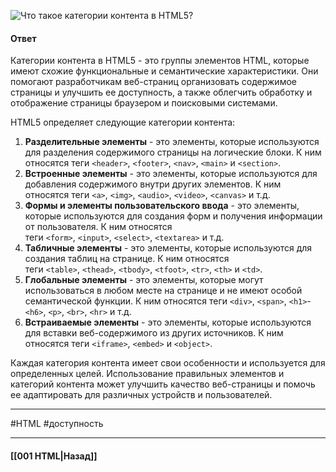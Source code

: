 ![Что такое категории контента в HTML5?](https://youtu.be/rWEsjNWBoIE?t=105)

#### Ответ

Категории контента в HTML5 - это группы элементов HTML, которые имеют схожие функциональные и семантические характеристики. Они помогают разработчикам веб-страниц организовать содержимое страницы и улучшить ее доступность, а также облегчить обработку и отображение страницы браузером и поисковыми системами.

HTML5 определяет следующие категории контента:

1. **Разделительные элементы** - это элементы, которые используются для разделения содержимого страницы на логические блоки. К ним относятся теги `<header>`, `<footer>`, `<nav>`, `<main>` и `<section>`.
2. **Встроенные элементы** - это элементы, которые используются для добавления содержимого внутри других элементов. К ним относятся теги `<a>`, `<img>`, `<audio>`, `<video>`, `<canvas>` и т.д.
3. **Формы и элементы пользовательского ввода** - это элементы, которые используются для создания форм и получения информации от пользователя. К ним относятся теги `<form>`, `<input>`, `<select>`, `<textarea>` и т.д.
4. **Табличные элементы** - это элементы, которые используются для создания таблиц на странице. К ним относятся теги `<table>`, `<thead>`, `<tbody>`, `<tfoot>`, `<tr>`, `<th>` и `<td>`.
5. **Глобальные элементы** - это элементы, которые могут использоваться в любом месте на странице и не имеют особой семантической функции. К ним относятся теги `<div>`, `<span>`, `<h1>`-`<h6>`, `<p>`, `<br>`, `<hr>` и т.д.
6. **Встраиваемые элементы** - это элементы, которые используются для вставки веб-содержимого из других источников. К ним относятся теги `<iframe>`, `<embed>` и `<object>`.

Каждая категория контента имеет свои особенности и используется для определенных целей. Использование правильных элементов и категорий контента может улучшить качество веб-страницы и помочь ее адаптировать для различных устройств и пользователей.

___
#HTML #доступность 

___

#### [[001 HTML|Назад]]